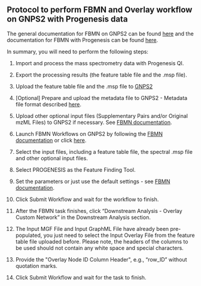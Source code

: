 ## Protocol to perform FBMN and Overlay workflow on GNPS2 with Progenesis data


The general documentation for FBMN on GNPS2 can be found [here](fbmn.md) and the documentation for FBMN with Progenesis can be found [here](FBMN-with-progenesisQI.md).


In summary, you will need to perform the following steps:

1. Import and process the mass spectrometry data with Progenesis QI.

2. Export the processing results (the feature table file and the .msp file). 

3. Upload the feature table file and the .msp file to [GNPS2](https://gnps2.org/homepage)

4. [Optional] Prepare and upload the metadata file to GNPS2 - Metadata file format described [here](metadata.md).

5. Upload other optional input files (Supplementary Pairs and/or Original mzML Files) to GNPS2 if necessary. See [FBMN documentation](fbmn.md).

6. Launch FBMN Workflows on GNPS2 by following the [FBMN documentation](fbmn.md) or click [here](https://gnps2.org/workflowinput?workflowname=feature_based_molecular_networking_workflow).

7. Select the input files, including a feature table file, the spectral .msp file and other optional input files.

8. Select PROGENESIS as the Feature Finding Tool.

9. Set the parameters or just use the default settings - see [FBMN documentation](fbmn.md).

10. Click Submit Workflow and wait for the workflow to finish.

11. After the FBMN task finishes, click “Downstream Analysis - Overlay Custom Network” in the Downstream Analysis section.

12. The Input MGF File and Input GraphML File have already been pre-populated, you just need to select the Input Overlay File from the feature table file uploaded before. Please note, the headers of the columns to be used should not contain any white space and special characters. 

13. Provide the "Overlay Node ID Column Header", e.g., “row_ID” without quotation marks.

14. Click Submit Workflow and wait for the task to finish.
